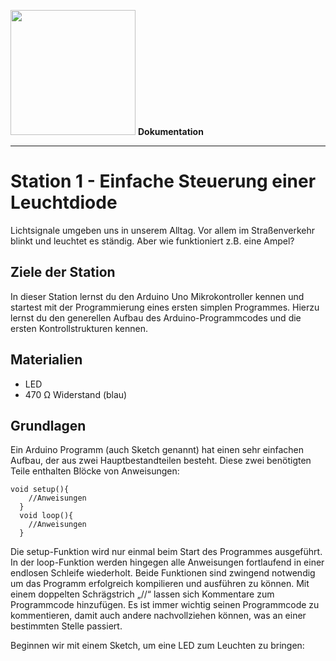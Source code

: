 <img src="https://github.com/sensebox/OER/blob/master/senseBox_edu/images/sensebox_logo_neu.png" width="200"/> **Dokumentation**
***

# Station 1 - Einfache Steuerung einer Leuchtdiode

Lichtsignale umgeben uns in unserem Alltag. Vor allem im Straßenverkehr blinkt und leuchtet es ständig. Aber wie funktioniert z.B. eine Ampel?

## Ziele der Station

In dieser Station lernst du den Arduino Uno Mikrokontroller kennen und startest mit der Programmierung eines ersten simplen Programmes. Hierzu lernst du den generellen Aufbau des Arduino-Programmcodes und die ersten Kontrollstrukturen kennen.

## Materialien
- LED
- 470 Ω Widerstand (blau)

## Grundlagen
Ein Arduino Programm (auch Sketch genannt) hat einen sehr einfachen Aufbau, der aus zwei Hauptbestandteilen besteht. Diese zwei benötigten Teile enthalten Blöcke von Anweisungen:

```
void setup(){
    //Anweisungen
  }
  void loop(){
    //Anweisungen
  }
```
Die setup-Funktion wird nur einmal beim Start des Programmes ausgeführt. In der loop-Funktion werden hingegen alle Anweisungen fortlaufend in einer endlosen Schleife wiederholt. Beide Funktionen sind zwingend notwendig um das Programm erfolgreich kompilieren und ausführen zu können.
Mit einem doppelten Schrägstrich „//“ lassen sich Kommentare zum Programmcode hinzufügen. Es ist immer wichtig seinen Programmcode zu kommentieren, damit auch andere nachvollziehen können, was an einer bestimmten Stelle passiert.

Beginnen wir mit einem Sketch, um eine LED zum Leuchten zu bringen:



